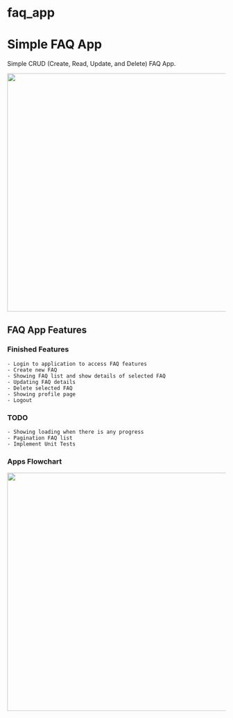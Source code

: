 # faq_app

# Simple FAQ App
Simple CRUD (Create, Read, Update, and Delete) FAQ App.

<img src="https://github.com/jordiejuwono/FaqApp/assets/95727832/e3e0f76e-ccf6-44f1-a2bb-1ac1332be611.png" width="750" height="550">

## **FAQ App Features**

### **Finished Features**
```
- Login to application to access FAQ features
- Create new FAQ
- Showing FAQ list and show details of selected FAQ
- Updating FAQ details
- Delete selected FAQ
- Showing profile page
- Logout
```

### **TODO**
```
- Showing loading when there is any progress
- Pagination FAQ list
- Implement Unit Tests
```

### **Apps Flowchart**

<img src="https://github.com/jordiejuwono/FaqApp/assets/95727832/15ddd837-4060-4519-b209-8984c7b3aa71.png" width="550" height="550">
